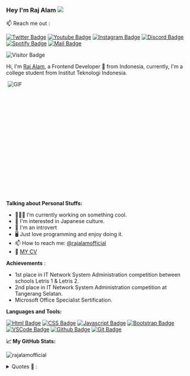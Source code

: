 

### **Hey I'm Raj Alam** <img src="https://media.giphy.com/media/hvRJCLFzcasrR4ia7z/giphy.gif" width="25px">
📫 Reach me out :

[![Twitter Badge](https://img.shields.io/badge/-@Azura044-1ca0f1?style=flat&labelColor=1ca0f1&logo=twitter&logoColor=white&link=https://twitter.com/Ipenywis)](https://twitter.com/azura044) [![Youtube Badge](https://img.shields.io/badge/-Raj_Alam-e74c3c?style=flat&labelColor=e74c3c&logo=youtube&logoColor=white)](https://www.youtube.com/channel/UCnzevUVmm5qY8RmNmUHGlog) [![Instagram Badge](https://img.shields.io/badge/-@rajalam.dev-e84393?style=flat&labelColor=e84393&logo=instagram&logoColor=white)](https://instagram.com/rajalam.dev) [![Discord Badge](https://img.shields.io/badge/-Otaku_Hangout-5865F2?style=flat&labelColor=5865F2&logo=discord&logoColor=white)](https://discord.gg/cjfFQNgu2W)
[![Spotify Badge](https://img.shields.io/badge/-Azuralam-1DB954?style=flat&labelColor=1DB954&logo=spotify&logoColor=white)](https://open.spotify.com/user/282hoo67ycjs0zlqef1asq74h?si=4Qo9YEjmRr6qs8MN7DZqzg)
[![Mail Badge](https://img.shields.io/badge/-rajalamofficial-c0392b?style=flat&labelColor=c0392b&logo=gmail&logoColor=white)](https://mail.google.com/mail/u/?authuser=rajalamofficial@gmail.com)

![Visitor Badge](https://visitor-badges.glitch.me?username=rajalamofficial&repo=https://github.com/rajalamofficial/rajalamofficial/edit/main/README.md&label=VISITOR&style=flat-square&color=%23457BFF&contentType=svg)




Hi, I'm [Raj Alam](https://rajalamofficial.github.io/), a Frontend Developer 🚀 from Indonesia, currently, I'm a college student from Institut Teknologi Indonesia.


  <img align="right" alt="GIF" src="https://github.com/abhisheknaiidu/abhisheknaiidu/blob/master/code.gif?raw=true" width="500" height="320" />

  
**Talking about Personal Stuffs:**

- 👨🏽‍💻 I’m currently working on something cool.
- 🎌 I'm interested in Japanese culture.
- 💬 I'm an introvert
- 🖥️ Just love programming and enjoy doing it.
- 📫 How to reach me: [@rajalamofficial](https://mail.google.com/mail/u/?authuser=rajalamofficial@gmail.com)
- 📝 [MY CV](https://rajalamofficial.github.io/)



**Achievements** :

  - 1st place in IT Network System Administration competition between schools Letris 1 & Letris 2.  <br>
  - 2nd place in IT Network System Administration competition at Tangerang Selatan. <br>
  - Microsoft Office Specialist Sertification.


**Languages and Tools:**  

[![Html Badge](https://img.shields.io/badge/-HTML-E34F26?style=for-the-badge&labelColor=black&logo=html5&logoColor=E34F26)](#)
[![CSS Badge](https://img.shields.io/badge/-CSS-1572B6?style=for-the-badge&labelColor=black&logo=css3&logoColor=1572B6)](#)
[![Javascript Badge](https://img.shields.io/badge/-Javascript-F0DB4F?style=for-the-badge&labelColor=black&logo=javascript&logoColor=F0DB4F)](#) 
[![Bootstrap Badge](https://img.shields.io/badge/-Bootstrap-7952B3?style=for-the-badge&labelColor=black&logo=bootstrap&logoColor=7952B3)](#)
[![VSCode Badge](https://img.shields.io/badge/-visual_studio_code-007ACC?style=for-the-badge&labelColor=black&logo=visualstudiocode&logoColor=007ACC)](#) 
[![Github Badge](https://img.shields.io/badge/-Github-181717?style=for-the-badge&labelColor=black&logo=github&logoColor)](#)
[![Git Badge](https://img.shields.io/badge/-Git-F05032?style=for-the-badge&labelColor=black&logo=git&logoColor=F05032)](#)


**📈 My GitHub Stats:**
<br>
<p align="left"> <img src="https://github-readme-stats.vercel.app/api?username=rajalamofficial&show_icons=true&theme=gotham" alt="rajalamofficial" />


<details>
<summary>Quotes 📜 : </summary>

<p align="center"> <img src="quotes.jpg" alt="rajalamofficial" />

</details>
